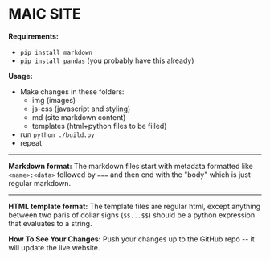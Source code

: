 # MAIC SITE

**Requirements:**
* `pip install markdown`
* `pip install pandas` (you probably have this already)

**Usage:**
* Make changes in these folders:
    * img (images)
    * js-css (javascript and styling)
    * md (site markdown content)
    * templates (html+python files to be filled)
* run `python ./build.py`
* repeat

---

**Markdown format:**
The markdown files start with metadata formatted like `<name>:<data>` followed by `===` and then end with the "body" which is just regular markdown.

---

**HTML template format:**
The template files are regular html, except anything between two paris of dollar signs (`$$...$$`) should be a python expression that evaluates to a string.

**How To See Your Changes:**
Push your changes up to the GitHub repo -- it will update the live website.